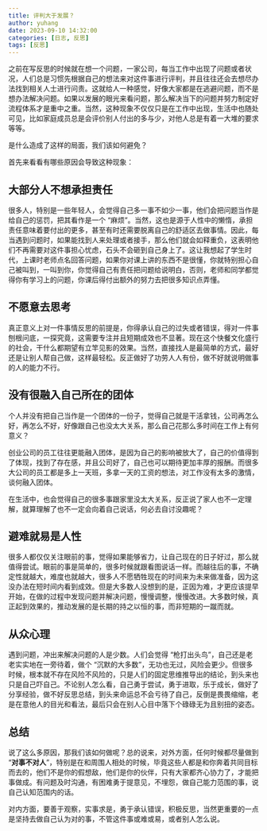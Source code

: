 ```yaml
---
title: 评判大于发展？
author: yuhang
date: 2023-09-10 14:32:00
categories: [日志, 反思]
tags: [反思]
---
```


之前在写反思的时候就在想一个问题，一家公司，每当工作中出现了问题或者状况，人们总是习惯先根据自己的想法来对这件事进行评判，并且往往还会去想尽办法找到相关人士进行问责。这就给人一种感觉，好像大家都是在逃避问题，而不是想办法解决问题。如果以发展的眼光来看问题，那么解决当下的问题并努力制定好流程体系才是重中之重。当然，这种现象不仅仅只是在工作中出现，生活中也随处可见，比如家庭成员总是会评价别人付出的多与少，对他人总是有着一大堆的要求等等。

是什么造成了这样的局面，我们该如何避免？

首先来看看有哪些原因会导致这种现象：

## 大部分人不想承担责任

很多人，特别是一些年轻人，会觉得自己多一事不如少一事，他们会把问题当作是给自己的惩罚，把其看作是一个 “麻烦”。当然，这也是源于人性中的懒惰，承担责任意味着要付出的更多，甚至有时还需要脱离自己的舒适区去做事情。因此，每当遇到问题时，如果能找到人来处理或者接手，那么他们就会如释重负，这表明他们不再需要对这件事担心忧虑，石头不会砸到自己身上了。这让我想起了学生时代，上课时老师点名回答问题，如果你对课上讲的东西不是很懂，你就特别担心自己被叫到，一叫到你，你觉得自己有责任把问题给说明白，否则，老师和同学都觉得你有学习上的问题，你课后得付出额外的努力去把很多知识点弄懂。

## 不愿意去思考

真正意义上对一件事情反思的前提是，你得承认自己的过失或者错误，得对一件事刨根问底，一探究竟，这需要专注并且短期成效也不显著。现在这个快餐文化盛行的社会，干什么都期望有立竿见影的效果。当然，直接找人是最简单的方式，最好还是让别人帮自己做，这样最轻松。反正做好了功劳人人有份，做不好就说明做事的人的能力不行。

## 没有很融入自己所在的团体

个人并没有把自己当作是一个团体的一份子，觉得自己就是干活拿钱，公司再怎么好，再怎么不好，好像跟自己也没太大关系，那么自己花那么多时间在工作上有何意义？

创业公司的员工往往更能融入团体，是因为自己的影响被放大了，自己的价值得到了体现，找到了存在感，并且公司好了，自己也可以期待更加丰厚的报酬。而很多大公司的员工都是多上一天班，多拿一天的工资的想法，对工作没有太多的激情，谈何融入团体。

在生活中，也会觉得自己的很多事跟家里没太大关系，反正说了家人也不一定理解，就算理解了也不一定会向着自己说话，何必去自讨没趣呢？

## 避难就易是人性

很多人都仅仅关注眼前的事，觉得如果能够省力，让自己现在的日子好过，那么就值得尝试。眼前的事是简单的，很多时候就跟看图说话一样。而越往后的事，不确定性就越大，难度也就越大，很多人不愿牺牲现在的时间来为未来做准备，因为这没办法在短时间内看到成效。但是大多数人没想到的是，正因为难，才更应该提早开始，在做的过程中发现问题并解决问题，慢慢调整，慢慢改进。大多数时候，真正起到效果的，推动发展的是长期的持之以恒的事，而非短期的一蹴而就。

## 从众心理

遇到问题，冲出来解决问题的人是少数。人们会觉得 “枪打出头鸟”，自己还是老老实实地在一旁待着，做个 “沉默的大多数”，无功也无过，风险会更少。但很多时候，根本就不存在风险不风险的，只是人们的固定思维推导出的结论，到头来也只是自己吓自己。不论别人怎么看，自己勇于尝试，勇于进取，乐于成长，做好了分享经验，做不好反思总结，到头来命运总不会亏待了自己，反倒是畏畏缩缩，老是在意他人的目光和看法，最后只会在别人心目中落下个碌碌无为且别扭的姿态。

## 总结

说了这么多原因，那我们该如何做呢？总的说来，对外方面，任何时候都尽量做到 “**对事不对人**”，特别是在和周围人相处的时候，毕竟这些人都是和你奔着共同目标而去的，他们不是你的假想敌，他们是你的伙伴，只有大家都齐心协力了，才能把事做成。有问题及时沟通，有困难勇于提意见，不埋怨，做自己能力范围的事，说自己认知范围内的话。

对内方面，要善于观察，实事求是，勇于承认错误，积极反思，当然更重要的一点是坚持去做自己认为对的事，不管这件事或难或易，或者别人怎么说。